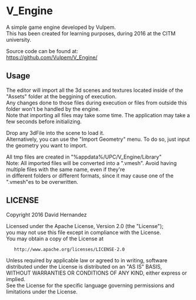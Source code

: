 
# V_Engine

A simple game engine developed by Vulpem.     
This has been created for learning purposes, during 2016 at the CITM university.   

Source code can be found at:        
https://github.com/Vulpem/V_Engine/

## Usage

The editor will import all the 3d scenes and textures located inside of the "Assets" folder at the beggining of execution.     
Any changes done to those files during execution or files from outside this folder won't be handled by the engine.         
Note that importing all files may take some time. The application may take a few seconds before initializing.

Drop any 3dFile into the scene to load it.    
Alternatively, you can use the "Import Geometry" menu. To do so, just input the geometry you want to import.


All tmp files are created in "%appdata%/UPC/V_Engine/Library"      
Note: All imported files will be converted into a ".vmesh". Avoid having multiple files with the same name, even if they're     
in different folders or different formats, since it may cause one of the ".vmesh"es to be overwritten.   


## LICENSE

 Copyright 2016 David Hernandez

   Licensed under the Apache License, Version 2.0 (the "License");    
   you may not use this file except in compliance with the License.    
   You may obtain a copy of the License at    

       http://www.apache.org/licenses/LICENSE-2.0

   Unless required by applicable law or agreed to in writing, software     
   distributed under the License is distributed on an "AS IS" BASIS,    
   WITHOUT WARRANTIES OR CONDITIONS OF ANY KIND, either express or implied.    
   See the License for the specific language governing permissions and    
   limitations under the License.